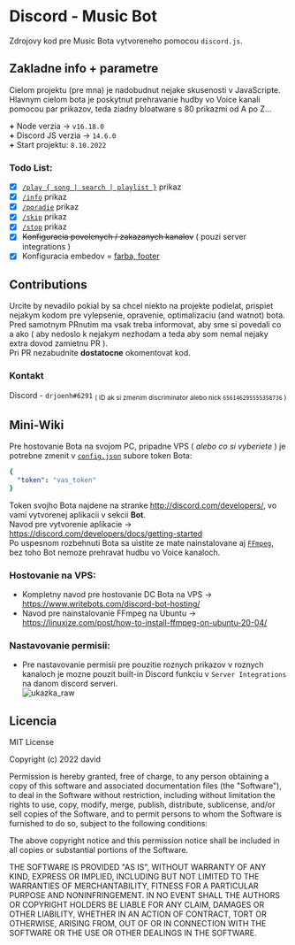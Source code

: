 # Discord - Music Bot

Zdrojovy kod pre Music Bota vytvoreneho pomocou `discord.js`.

## Zakladne info + parametre

Cielom projektu (pre mna) je nadobudnut nejake skusenosti v JavaScripte.</br>
Hlavnym cielom bota je poskytnut prehravanie hudby vo Voice kanali pomocou par prikazov, teda ziadny bloatware s 80 prikazmi od A po Z...

**+** Node verzia -> `v16.18.0`</br>
**+** Discord JS verzia -> `14.6.0`</br>
**+** Start projektu: `8.10.2022`</br>

### Todo List:
 - [x] [`/play { song | search | playlist }`](https://github.com/analnyroztahovac/Music-Bot/blob/main/guild_commands/play.js) prikaz
 - [x] [`/info`](https://github.com/analnyroztahovac/Music-Bot/blob/main/global_commands/info.js) prikaz
 - [x] [`/poradie`](https://github.com/analnyroztahovac/Music-Bot/blob/main/guild_commands/poradie.js) prikaz
 - [x] [`/skip`](https://github.com/analnyroztahovac/Music-Bot/blob/main/guild_commands/skip.js) prikaz
 - [x] [`/stop`](https://github.com/analnyroztahovac/Music-Bot/blob/main/guild_commands/stop.js) prikaz
 - [x] ~~Konfiguracia povolenych / zakazanych kanalov~~ ( pouzi server integrations )
 - [x] Konfiguracia embedov = [farba, footer](https://github.com/analnyroztahovac/Music-Bot/blob/main/config.json)

## Contributions

Urcite by nevadilo pokial by sa chcel niekto na projekte podielat, prispiet nejakym kodom pre vylepsenie, opravenie, optimalizaciu (and watnot) bota. Pred samotnym PRnutim ma vsak treba informovat, aby sme si povedali co a ako ( aby nedoslo k nejakym nezhodam a teda aby som nemal nejaky extra dovod zamietnu PR ).</br>
Pri PR nezabudnite **dostatocne** okomentovat kod.

### Kontakt
Discord - `drjoenh#6291` <sub> ( ID ak si zmenim discriminator alebo nick `656146295555358736` )</sub>

## Mini-Wiki

Pre hostovanie Bota na svojom PC, pripadne VPS ( *alebo co si vyberiete* ) je potrebne zmenit v [`config.json`](https://github.com/analnyroztahovac/Music-Bot/blob/main/config.json) subore token Bota:

```yaml 
{
  "token": "vas_token"
}
```

Token svojho Bota najdene na stranke http://discord.com/developers/, vo vami vytvorenej aplikacii v sekcii **Bot**.</br>
Navod pre vytvorenie aplikacie -> https://discord.com/developers/docs/getting-started</br>
Po uspesnom rozbehnuti Bota sa uistite ze mate nainstalovane aj [`FFmpeg`](https://ffmpeg.org/), bez toho Bot nemoze prehravat hudbu vo Voice kanaloch.

### Hostovanie na VPS:
 - Kompletny navod pre hostovanie DC Bota na VPS -> https://www.writebots.com/discord-bot-hosting/
 - Navod pre nainstalovanie FFmpeg na Ubuntu -> https://linuxize.com/post/how-to-install-ffmpeg-on-ubuntu-20-04/

### Nastavovanie permisii:
- Pre nastavovanie permisii pre pouzitie roznych prikazov v roznych kanaloch je mozne pouzit built-in Discord funkciu v `Server Integrations` na danom discord serveri.</br>
![ukazka_raw](https://user-images.githubusercontent.com/89749147/196278725-a9747a77-a487-4101-bcd6-d63d49399904.png)


## Licencia
MIT License

Copyright (c) 2022 david

Permission is hereby granted, free of charge, to any person obtaining a copy
of this software and associated documentation files (the "Software"), to deal
in the Software without restriction, including without limitation the rights
to use, copy, modify, merge, publish, distribute, sublicense, and/or sell
copies of the Software, and to permit persons to whom the Software is
furnished to do so, subject to the following conditions:

The above copyright notice and this permission notice shall be included in all
copies or substantial portions of the Software.

THE SOFTWARE IS PROVIDED "AS IS", WITHOUT WARRANTY OF ANY KIND, EXPRESS OR
IMPLIED, INCLUDING BUT NOT LIMITED TO THE WARRANTIES OF MERCHANTABILITY,
FITNESS FOR A PARTICULAR PURPOSE AND NONINFRINGEMENT. IN NO EVENT SHALL THE
AUTHORS OR COPYRIGHT HOLDERS BE LIABLE FOR ANY CLAIM, DAMAGES OR OTHER
LIABILITY, WHETHER IN AN ACTION OF CONTRACT, TORT OR OTHERWISE, ARISING FROM,
OUT OF OR IN CONNECTION WITH THE SOFTWARE OR THE USE OR OTHER DEALINGS IN THE
SOFTWARE.
